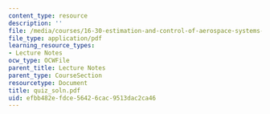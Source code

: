 ```yaml
---
content_type: resource
description: ''
file: /media/courses/16-30-estimation-and-control-of-aerospace-systems-spring-2004/efbb482efdce56426cac9513dac2ca46_quiz_soln.pdf
file_type: application/pdf
learning_resource_types:
- Lecture Notes
ocw_type: OCWFile
parent_title: Lecture Notes
parent_type: CourseSection
resourcetype: Document
title: quiz_soln.pdf
uid: efbb482e-fdce-5642-6cac-9513dac2ca46
---
```

